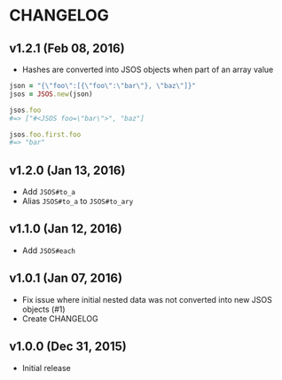 # CHANGELOG

## v1.2.1 (Feb 08, 2016)
* Hashes are converted into JSOS objects when part of an array value

```ruby
json = "{\"foo\":[{\"foo\":\"bar\"}, \"baz\"]}"
jsos = JSOS.new(json)

jsos.foo
#=> ["#<JSOS foo=\"bar\">", "baz"]

jsos.foo.first.foo
#=> "bar"
```

## v1.2.0 (Jan 13, 2016)
* Add `JSOS#to_a`
* Alias `JSOS#to_a` to `JSOS#to_ary`

## v1.1.0 (Jan 12, 2016)
* Add `JSOS#each`

## v1.0.1 (Jan 07, 2016)
* Fix issue where initial nested data was not converted into new JSOS objects (#1)
* Create CHANGELOG

## v1.0.0 (Dec 31, 2015)
* Initial release
